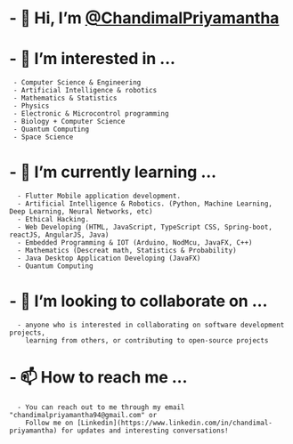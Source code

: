# - 👋 Hi, I’m [@ChandimalPriyamantha](www.linkedin.com/in/chandimal-priyamantha)

# - 👀 I’m interested in ...
     - Computer Science & Engineering
     - Artificial Intelligence & robotics
     - Mathematics & Statistics 
     - Physics
     - Electronic & Microcontrol programming
     - Biology + Computer Science 
     - Quantum Computing 
     - Space Science
  
# - 🌱 I’m currently learning ...
      - Flutter Mobile application development.
      - Artificial Intelligence & Robotics. (Python, Machine Learning, Deep Learning, Neural Networks, etc)
      - Ethical Hacking.
      - Web Developing (HTML, JavaScript, TypeScript CSS, Spring-boot, reactJS, AngularJS, Java)
      - Embedded Programming & IOT (Arduino, NodMcu, JavaFX, C++) 
      - Mathematics (Descreat math, Statistics & Probability)
      - Java Desktop Application Developing (JavaFX)
      - Quantum Computing 
      
# - 💞️ I’m looking to collaborate on ...
      - anyone who is interested in collaborating on software development projects, 
        learning from others, or contributing to open-source projects
        
# - 📫 How to reach me ...
      - You can reach out to me through my email "chandimalpriyamantha94@gmail.com" or 
        Follow me on [Linkedin](https://www.linkedin.com/in/chandimal-priyamantha) for updates and interesting conversations!
  
  
  


<!-- Proudly created with GPRM ( https://gprm.itsvg.in ) -->
